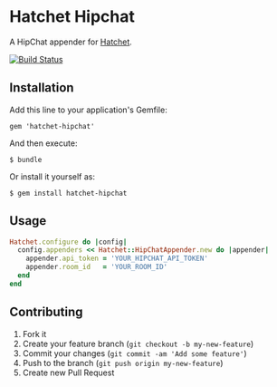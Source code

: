 # Hatchet Hipchat

A HipChat appender for [Hatchet](http://gshutler.github.com/hatchet/).

[![Build Status](https://secure.travis-ci.org/gshutler/hatchet-hipchat.png?branch=master)](http://travis-ci.org/gshutler/hatchet-hipchat)

## Installation

Add this line to your application's Gemfile:

    gem 'hatchet-hipchat'

And then execute:

    $ bundle

Or install it yourself as:

    $ gem install hatchet-hipchat

## Usage

```ruby
Hatchet.configure do |config|
  config.appenders << Hatchet::HipChatAppender.new do |appender|
    appender.api_token = 'YOUR_HIPCHAT_API_TOKEN'
    appender.room_id   = 'YOUR_ROOM_ID'
  end
end
```

## Contributing

1. Fork it
2. Create your feature branch (`git checkout -b my-new-feature`)
3. Commit your changes (`git commit -am 'Add some feature'`)
4. Push to the branch (`git push origin my-new-feature`)
5. Create new Pull Request
